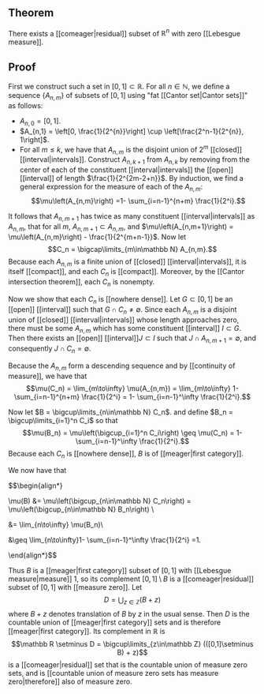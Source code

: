## Theorem
There exists a [[comeager|residual]] subset of $\mathbb R^n$ with zero [[Lebesgue measure]]. 
## Proof
First we construct such a set in $[0,1] \subset\mathbb R$. For all $n \in\mathbb N$, we define a sequence $\{A_{n,m}\}$ of subsets of $[0,1]$ using "fat [[Cantor set|Cantor sets]]" as follows:

- $A_{n,0} = [0,1]$.
- $A_{n,1} = \left[0, \frac{1}{2^{n}}\right] \cup \left[\frac{2^n-1}{2^{n}}, 1\right]$.
- For all $m\leq k$, we have that $A_{n,m}$ is the disjoint union of $2^m$ [[closed]] [[interval|intervals]]. Construct $A_{n,k+1}$ from $A_{n,k}$ by removing from the center of each of the constituent [[interval|intervals]] the [[open]] [[interval]] of length $\frac{1}{2^{2m-2+n}}$. By induction, we find a general expression for the measure of each of the $A_{n,m}$: $$\mu\left(A_{n,m}\right) =1- \sum_{i=n-1}^{n+m} \frac{1}{2^i}.$$

It follows that $A_{n,m+1}$ has twice as many constituent [[interval|intervals]] as $A_{n,m}$, that for all $m$, $A_{n,m+1} \subset A_{n,m}$, and $\mu\left(A_{n,m+1}\right) = \mu\left(A_{n,m}\right) - \frac{1}{2^{m+n-1}}$. Now let $$C_n = \bigcap\limits_{m\in\mathbb N} A_{n,m}.$$ Because each $A_{n,m}$ is a finite union of [[closed]] [[interval|intervals]], it is itself [[compact]], and each $C_n$ is [[compact]]. Moreover, by the [[Cantor intersection theorem]], each $C_n$ is nonempty.

Now we show that each $C_n$ is [[nowhere dense]]. Let $G\subset [0,1]$ be an [[open]] [[interval]] such that $G\cap C_n \neq \emptyset$. Since each $A_{n,m}$ is a disjoint union of [[closed]] [[interval|intervals]] whose length approaches zero, there must be some $A_{n,m}$ which has some constituent [[interval]] $I \subset G$. Then there exists an [[open]] [[interval]]$J\subset I$ such that $J \cap A_{n,m+1} = \emptyset$, and consequently $J \cap C_n = \emptyset$. 

Because the $A_{n,m}$ form a descending sequence and by [[continuity of measure]], we have that $$\mu(C_n) = \lim_{m\to\infty} \mu(A_{n,m}) = \lim_{m\to\infty} 1- \sum_{i=n-1}^{n+m} \frac{1}{2^i} = 1- \sum_{i=n-1}^\infty \frac{1}{2^i}.$$

Now let $B = \bigcup\limits_{n\in\mathbb N} C_n$. and define $B_n = \bigcup\limits_{i=1}^n C_i$ so that $$\mu(B_n) = \mu\left(\bigcup_{i=1}^n C_i\right) \geq \mu(C_n) = 1- \sum_{i=n-1}^\infty \frac{1}{2^i}.$$ Because each $C_n$ is [[nowhere dense]], $B$ is of [[meager|first category]]. 

We now have that

$$\begin{align*}

\mu(B) &= \mu\left(\bigcup_{n\in\mathbb N} C_n\right) = \mu\left(\bigcup_{n\in\mathbb N} B_n\right) \\

&= \lim_{n\to\infty} \mu(B\_n)\\

&\geq \lim_{n\to\infty}1- \sum_{i=n-1}^\infty \frac{1}{2^i} =1.

\end{align*}$$

Thus $B$ is a [[meager|first category]] subset of $[0,1]$ with [[Lebesgue measure|measure]] 1, so its complement $[0,1]\setminus B$ is a [[comeager|residual]] subset of $[0,1]$ with [[measure zero]]. Let $$D = \bigcup_{z\in\mathbb Z} (B+z)$$ where $B+z$ denotes translation of $B$ by $z$ in the usual sense. Then $D$ is the countable union of [[meager|first category]] sets and is therefore [[meager|first category]]. Its complement in $\mathbb R$ is $$\mathbb R \setminus D = \bigcup\limits_{z\in\mathbb Z} (([0,1]\setminus B) + z)$$ is a [[comeager|residual]] set that is the countable union of measure zero sets, and is [[countable union of measure zero sets has measure zero|therefore]] also of measure zero.